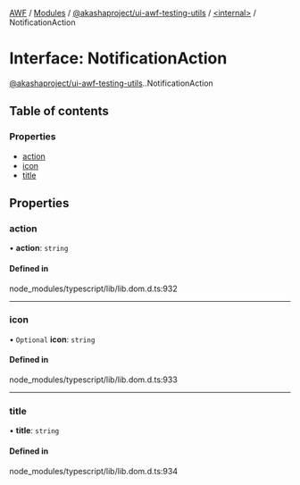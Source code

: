 [AWF](../README.md) / [Modules](../modules.md) / [@akashaproject/ui-awf-testing-utils](../modules/akashaproject_ui_awf_testing_utils.md) / [<internal\>](../modules/akashaproject_ui_awf_testing_utils._internal_.md) / NotificationAction

# Interface: NotificationAction

[@akashaproject/ui-awf-testing-utils](../modules/akashaproject_ui_awf_testing_utils.md).[<internal>](../modules/akashaproject_ui_awf_testing_utils._internal_.md).NotificationAction

## Table of contents

### Properties

- [action](akashaproject_ui_awf_testing_utils._internal_.NotificationAction.md#action)
- [icon](akashaproject_ui_awf_testing_utils._internal_.NotificationAction.md#icon)
- [title](akashaproject_ui_awf_testing_utils._internal_.NotificationAction.md#title)

## Properties

### action

• **action**: `string`

#### Defined in

node_modules/typescript/lib/lib.dom.d.ts:932

___

### icon

• `Optional` **icon**: `string`

#### Defined in

node_modules/typescript/lib/lib.dom.d.ts:933

___

### title

• **title**: `string`

#### Defined in

node_modules/typescript/lib/lib.dom.d.ts:934
